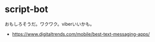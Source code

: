 # script-bot

おもしろそうだ。ワクワク。viberいいかも。

- https://www.digitaltrends.com/mobile/best-text-messaging-apps/
